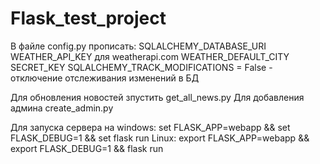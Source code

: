 # Flask_test_project

В файле config.py прописать:
SQLALCHEMY_DATABASE_URI
WEATHER_API_KEY для weatherapi.com
WEATHER_DEFAULT_CITY
SECRET_KEY
SQLALCHEMY_TRACK_MODIFICATIONS = False - отключение отслеживания изменений в БД
 
Для обновления новостей зпустить get_all_news.py
Для добавления админа create_admin.py

Для запуска сервера на windows:
set FLASK_APP=webapp && set FLASK_DEBUG=1 && set flask run
Linux:
export FLASK_APP=webapp && export FLASK_DEBUG=1 && flask run